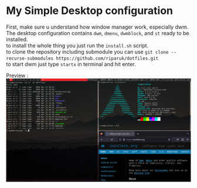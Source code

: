 # My Simple Desktop configuration
First, make sure u understand how window manager work, especially dwm.  
The desktop configuration contains `dwm`, `dmenu`, `dwmblock`, and `st` ready to be installed.  
to install the whole thing you just run the `install.sh` script.  
to clone the repository including submodule you can use `git clone --recurse-submodules https://github.com/riparuk/dotfiles.git`  
to start dwm just type `startx` in terminal and hit enter.  
  
Preview :  
![dwmlook](dwmlook.png)
